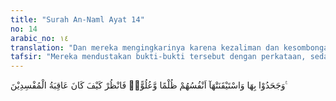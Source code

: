 ```yaml
---
title: "Surah An-Naml Ayat 14"
no: 14
arabic_no: ١٤
translation: "Dan mereka mengingkarinya karena kezaliman dan kesombongannya, padahal hati mereka meyakini (kebenaran)nya. Maka perhatikanlah bagaimana kesudahan orang-orang yang berbuat kerusakan."
tafsir: "Mereka mendustakan bukti-bukti tersebut dengan perkataan, sedangkan di dalam hati kecil, mereka membenarkan bahwa Musa utusan Allah. Mereka ingkar karena hati mereka dipenuhi sifat zalim dan rasa sombong, akibatnya mereka tidak mau mengikuti kebenaran. Sikap mereka yang takabur, sombong, dan tinggi hati ditegaskan Allah dalam firman-Nya:\n\n... Tetapi mereka angkuh dan mereka memang kaum yang sombong. (al-Mu'minun/23: 46).\n\nHal ini merupakan peringatan bagi Nabi Muhammad dan umatnya. Mereka diseru untuk memperhatikan akibat yang dialami Fir'aun dan kaumnya, yaitu binasa tenggelam di laut, sebagaimana Allah berfirman:\n\nMaka Kami hukum sebagian di antara mereka, lalu Kami tenggelamkan mereka di laut karena mereka telah mendustakan ayat-ayat Kami dan melalaikan ayat-ayat Kami. (al-A'raf/7: 136).\n\nAyat di atas juga merupakan peringatan bagi orang-orang yang mendustakan Nabi Muhammad. Mereka akan menerima akibat yang sama seperti orang-orang dahulu yang mendustakan ajaran-ajaran Allah."
---
```

وَجَحَدُوْا بِهَا وَاسْتَيْقَنَتْهَآ اَنْفُسُهُمْ ظُلْمًا وَّعُلُوًّاۗ فَانْظُرْ كَيْفَ كَانَ عَاقِبَةُ الْمُفْسِدِيْنَ ࣖ  